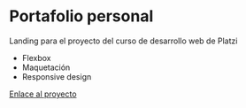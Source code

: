 # Portafolio personal
Landing para el proyecto del curso de desarrollo web de Platzi
* Flexbox
* Maquetación
* Responsive design

[Enlace al proyecto](https://project-1-dlgguh0pz.now.sh)
